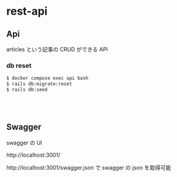 # rest-api

## Api

articles という記事の CRUD ができる API

### db reset

```bash
$ docker compose exec api bash
$ rails db:migrate:reset
$ rails db:seed
```

<br/><br/>

## Swagger

swagger の UI

http://localhost:3001/

http://localhost:3001/swagger.json で swagger の json を取得可能
